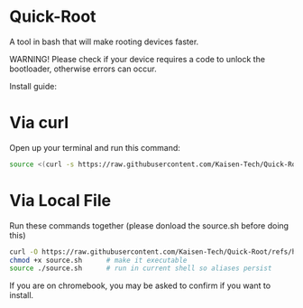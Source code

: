 # Quick-Root
A tool in bash that will make rooting devices faster.

WARNING! Please check if your device requires a code to unlock the bootloader, otherwise errors can occur.

Install guide:
# Via curl
Open up your terminal and run this command:
```bash
source <(curl -s https://raw.githubusercontent.com/Kaisen-Tech/Quick-Root/refs/heads/main/source.sh)
```
# Via Local File

Run these commands together (please donload the source.sh before doing this)

```bash
curl -O https://raw.githubusercontent.com/Kaisen-Tech/Quick-Root/refs/heads/main/source.sh
chmod +x source.sh      # make it executable
source ./source.sh      # run in current shell so aliases persist
```
If you are on chromebook, you may be asked to confirm if you want to install.
